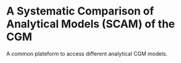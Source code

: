 # A Systematic Comparison of Analytical Models (SCAM) of the CGM
A common plateform to access different analytical CGM models.
